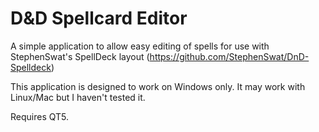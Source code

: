 # D&D Spellcard Editor

A simple application to allow easy editing of spells for use with StephenSwat's SpellDeck layout (https://github.com/StephenSwat/DnD-Spelldeck)

This application is designed to work on Windows only. It may work with Linux/Mac but I haven't tested it.

Requires QT5.
